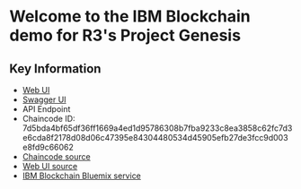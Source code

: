 # Welcome to the IBM Blockchain demo for R3's Project Genesis

## Key Information
* [Web UI](https://cp-demo.blockchain.ibm.com)
* [Swagger UI](https://ibmblockchainapi.mybluemix.net/swagger/ui.html?scheme=https&host=cp-demo.blockchain.ibm.com:31443&basepath=/)
* API Endpoint
* Chaincode ID: 7d5bda4bf65df36ff1669a4ed1d95786308b7fba9233c8ea3858c62fc7d3e6cda8f2178d08d06c47395e84304480534d45905efb27de3fcc9d003e8fd9c66062
* [Chaincode source](https://github.com/IBM-Blockchain/cp-chaincode)
* [Web UI source](https://github.com/IBM-Blockchain/cp-web)
* [IBM Blockchain Bluemix service](https://console.ng.bluemix.net/catalog/services/blockchain/)

